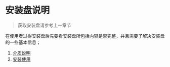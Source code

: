 # 安装盘说明

> 获取安装盘请参考上一章节

在使用者过得安装盘后先要看安装盘所包括内容是否完整，并且需要了解决安装盘的一些基本信息；

1. [介质说明](./jie_zhi_shuo_ming.md)
2. [安装使用](./an_zhuang_shi_yong.md)



